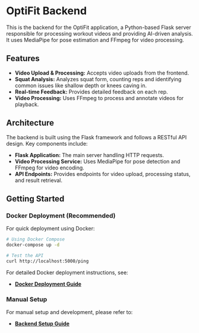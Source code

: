 # OptiFit Backend

This is the backend for the OptiFit application, a Python-based Flask server responsible for processing workout videos and providing AI-driven analysis. It uses MediaPipe for pose estimation and FFmpeg for video processing.

## Features

- **Video Upload & Processing:** Accepts video uploads from the frontend.
- **Squat Analysis:** Analyzes squat form, counting reps and identifying common issues like shallow depth or knees caving in.
- **Real-time Feedback:** Provides detailed feedback on each rep.
- **Video Processing:** Uses FFmpeg to process and annotate videos for playback.

## Architecture

The backend is built using the Flask framework and follows a RESTful API design. Key components include:

- **Flask Application:** The main server handling HTTP requests.
- **Video Processing Service:** Uses MediaPipe for pose detection and FFmpeg for video encoding.
- **API Endpoints:** Provides endpoints for video upload, processing status, and result retrieval.

## Getting Started

### Docker Deployment (Recommended)

For quick deployment using Docker:

```bash
# Using Docker Compose
docker-compose up -d

# Test the API
curl http://localhost:5000/ping
```

For detailed Docker deployment instructions, see:
- [**Docker Deployment Guide**](./deployment/DOCKER_DEPLOYMENT.md)

### Manual Setup

For manual setup and development, please refer to:
- [**Backend Setup Guide**](./SETUP_BACKEND.md)